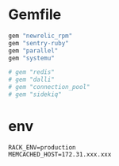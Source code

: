 # Gemfile
```ruby
gem "newrelic_rpm"
gem "sentry-ruby"
gem "parallel"
gem "systemu"

# gem "redis"
# gem "dalli"
# gem "connection_pool"
# gem "sidekiq"
```

# env
```
RACK_ENV=production
MEMCACHED_HOST=172.31.xxx.xxx
```
